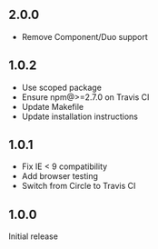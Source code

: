 ## 2.0.0

- Remove Component/Duo support

## 1.0.2

- Use scoped package
- Ensure npm@>=2.7.0 on Travis CI
- Update Makefile
- Update installation instructions

## 1.0.1

- Fix IE < 9 compatibility
- Add browser testing
- Switch from Circle to Travis CI

## 1.0.0

Initial release
